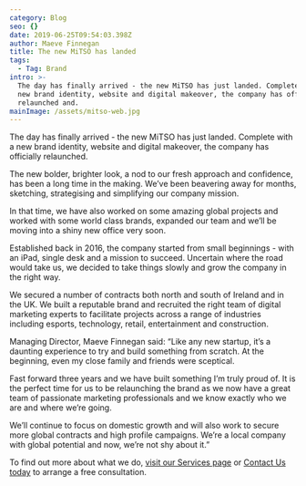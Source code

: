 ```yaml
---
category: Blog
seo: {}
date: 2019-06-25T09:54:03.398Z
author: Maeve Finnegan
title: The new MiTSO has landed
tags:
  - Tag: Brand
intro: >-
  The day has finally arrived - the new MiTSO has just landed. Complete with a
  new brand identity, website and digital makeover, the company has officially
  relaunched and.
mainImage: /assets/mitso-web.jpg
---
```

The day has finally arrived - the new MiTSO has just landed. Complete with a new brand identity, website and digital makeover, the company has officially relaunched.

The new bolder, brighter look, a nod to our fresh approach and confidence, has been a long time in the making. We’ve been beavering away for months, sketching, strategising and simplifying our company mission.

In that time, we have also worked on some amazing global projects and worked with some world class brands, expanded our team and we’ll be moving into a shiny new office very soon. 

Established back in 2016, the company started from small beginnings - with an iPad, single desk and a mission to succeed. Uncertain where the road would take us, we decided to take things slowly and grow the company in the right way.

We secured a number of contracts both north and south of Ireland and in the UK. We built a reputable brand and recruited the right team of digital marketing experts to facilitate projects across a range of industries including esports, technology, retail, entertainment and construction. 

Managing Director, Maeve Finnegan said: “Like any new startup, it’s a daunting experience to try and build something from scratch. At the beginning, even my close family and friends were sceptical.

Fast forward three years and we have built something I’m truly proud of. It is the perfect time for us to be relaunching the brand as we now have a great team of passionate marketing professionals and we know exactly who we are and where we’re going.

We’ll continue to focus on domestic growth and will also work to secure more global contracts and high profile campaigns. We’re a local company with global potential and now, we’re not shy about it.”

To find out more about what we do, [visit our Services page](https://www.mitsomarketing.com/what-we-offer/brand/) or [Contact Us today](https://www.mitsomarketing.com/work-with-mitso) to arrange a free consultation.
